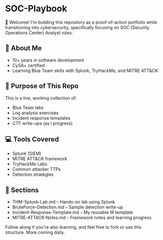 # SOC-Playbook

👋 Welcome! I'm building this repository as a proof-of-action portfolio while transitioning into cybersecurity, specifically focusing on SOC (Security Operations Center) Analyst roles.

## 🔐 About Me
- 10+ years in software development
- CySA+ certified
- Learning Blue Team skills with Splunk, TryHackMe, and MITRE ATT&CK

## 🧠 Purpose of This Repo
This is a live, working collection of:
- Blue Team labs
- Log analysis exercises
- Incident response templates
- CTF write-ups (as I progress)

## 💻 Tools Covered
- Splunk (SIEM)
- MITRE ATT&CK framework
- TryHackMe Labs
- Common attacker TTPs
- Detection strategies

## 📂 Sections
- THM-Splunk-Lab.md – Hands-on lab using Splunk
- BruteForce-Detection.md – Sample detection write-up
- Incident-Response-Template.md – My reusable IR template
- MITRE-ATTACK-Notes.md – Framework notes and learning progress

Follow along if you're also learning, and feel free to fork or use this structure. More coming daily.
